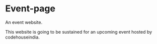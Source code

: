 # Event-page
An event website.

This website is going to be sustained for an upcoming event hosted by codehouseindia.
